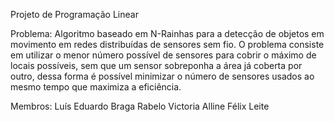 Projeto de Programação Linear

Problema:
Algoritmo baseado em N-Rainhas para a detecção de objetos em movimento em redes distribuídas de sensores sem fio.
O problema consiste em utilizar o menor número possível de sensores para cobrir o máximo de locais possíveis, sem que um sensor sobreponha a área já coberta por outro, dessa forma é possível minimizar o número de sensores usados ao mesmo tempo que maximiza a eficiência.

Membros:
Luís Eduardo Braga Rabelo
Victoria Alline Félix Leite
